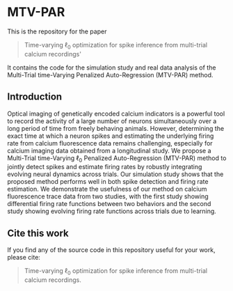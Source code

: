 # MTV-PAR

This is the repository for the paper 

>Time-varying $\ell_0$ optimization for spike inference from multi-trial calcium recordings'

It contains the code for the simulation study and real data analysis of the Multi-Trial time-Varying Penalized Auto-Regression (MTV-PAR) method.

## Introduction

Optical imaging of genetically encoded calcium indicators is a powerful tool to record the activity of a large number of neurons simultaneously over a long period of time from freely behaving animals. 
However, determining the exact time at which a neuron spikes and estimating the underlying firing rate from calcium fluorescence data remains challenging, especially for calcium imaging data obtained from a longitudinal study. 
We propose a Multi-Trial time-Varying $\ell_0$ Penalized Auto-Regression (MTV-PAR) method to jointly detect spikes and estimate firing rates by robustly integrating evolving neural dynamics across trials.
Our simulation study shows that the proposed method performs well in both spike detection and firing rate estimation. 
We demonstrate the usefulness of our method on calcium fluorescence trace data from two studies, with the first study showing differential firing rate functions between two behaviors and the second study showing evolving firing rate functions across trials due to learning. 

## Cite this work

If you find any of the source code in this repository useful for your work, please cite:

> Time-varying $\ell_0$ optimization for spike inference from multi-trial calcium recordings.
